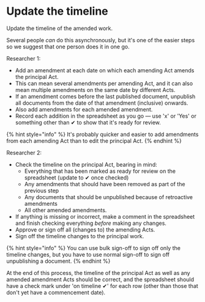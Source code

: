 # Update the timeline

Update the timeline of the amended work.&#x20;

Several people _can_ do this asynchronously, but it's one of the easier steps so we suggest that one person does it in one go.

Researcher 1:

* Add an amendment at each date on which each amending Act amends the principal Act.
* This can mean several amendments per amending Act, and it can also mean multiple amendments on the same date by different Acts.
* If an amendment comes before the last published document, unpublish all documents from the date of that amendment (inclusive) onwards.
* Also add amendments for each amended amendment.
* Record each addition in the spreadsheet as you go — use 'x' or 'Yes' or something other than ✔ to show that it's ready for review.

{% hint style="info" %}
It's probably quicker and easier to add amendments from each amending Act than to edit the principal Act.
{% endhint %}

Researcher 2:

* Check the timeline on the principal Act, bearing in mind:
  * Everything that has been marked as ready for review on the spreadsheet (update to ✔ once checked)
  * Any amendments that should have been removed as part of the previous step
  * Any documents that should be unpublished because of retroactive amendments
  * All other amended amendments.
* If anything is missing or incorrect, make a comment in the spreadsheet and finish checking everything _before_ making any changes.
* Approve or sign off all (changes to) the amending Acts.
* Sign off the timeline changes to the principal work.

{% hint style="info" %}
You can use bulk sign-off to sign off only the timeline changes, but you have to use normal sign-off to sign off unpublishing a document.
{% endhint %}

At the end of this process, the timeline of the principal Act as well as any amended amendment Acts should be correct, and the spreadsheet should have a check mark under 'on timeline ✔' for each row (other than those that don't yet have a commencement date).
